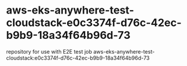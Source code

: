 # aws-eks-anywhere-test-cloudstack-e0c3374f-d76c-42ec-b9b9-18a34f64b96d-73
repository for use with E2E test job aws-eks-anywhere-test-cloudstack:e0c3374f-d76c-42ec-b9b9-18a34f64b96d-73

